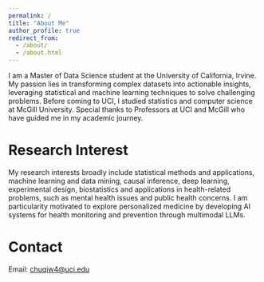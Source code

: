 ```yaml
---
permalink: /
title: "About Me"
author_profile: true
redirect_from: 
  - /about/
  - /about.html
---
```


I am a Master of Data Science student at the University of California, Irvine. My passion lies in transforming complex datasets into actionable insights, leveraging statistical and machine learning techniques to solve challenging problems. Before coming to UCI, I studied statistics and computer science at McGill University. Special thanks to Professors at UCI and McGill who have guided me in my academic journey.

Research Interest
======
My research interests broadly include statistical methods and applications, machine learning and data mining, causal inference, deep learning, experimental design, biostatistics and applications in health-related problems, such as mental health issues and public health concerns. I am particularity motivated to explore personalized medicine by developing AI systems for health monitoring and prevention through multimodal LLMs.

Contact
======
Email: chuqiw4@uci.edu
